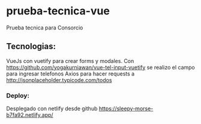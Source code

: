 # prueba-tecnica-vue
Prueba tecnica para Consorcio

## Tecnologias:
  VueJs con vuetify para crear forms y modales.
  Con https://github.com/yogakurniawan/vue-tel-input-vuetify se realizo el campo para ingresar telefonos
  Axios para hacer requests a http://jsonplaceholder.typicode.com/todos
  
### Deploy:
  Desplegado con netlify desde github
  https://sleepy-morse-b7fa92.netlify.app/
